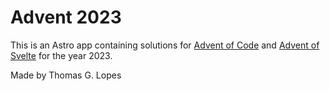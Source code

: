 # Advent 2023

This is an Astro app containing solutions for [Advent of Code](https://adventofcode.com/) and [Advent of Svelte](https://advent.sveltesociety.dev) for the year 2023.

Made by Thomas G. Lopes
